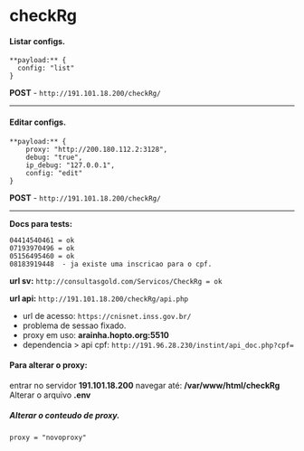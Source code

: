 # checkRg

#### Listar configs.

```
**payload:** {
  config: "list"
}
```
**POST** -  `http://191.101.18.200/checkRg/`

-----------


#### Editar configs.

```
**payload:** {
	proxy: "http://200.180.112.2:3128",
	debug: "true",
	ip_debug: "127.0.0.1",
	config: "edit"
}
```

**POST** -  `http://191.101.18.200/checkRg/`

------------------------------------------------------------------

**Docs para tests:**

```
04414540461 = ok
07193970496 = ok
05156495460 = ok
08183919448  - ja existe uma inscricao para o cpf.
```


**url sv:**  `http://consultasgold.com/Servicos/CheckRg = ok`

**url api:**  `http://191.101.18.200/checkRg/api.php`

- url de acesso: `https://cnisnet.inss.gov.br/`
- problema de sessao fixado.
- proxy em uso: **arainha.hopto.org:5510**
- dependencia > api cpf: `http://191.96.28.230/instint/api_doc.php?cpf=`


#### Para alterar o proxy:
entrar no servidor **191.101.18.200**
navegar até: **/var/www/html/checkRg**
Alterar o arquivo **.env**


##### Alterar o conteudo de proxy.
```
proxy = "novoproxy"

```
